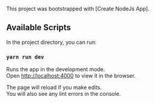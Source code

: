 This project was bootstrapped with [Create NodeJs App].

## Available Scripts

In the project directory, you can run:

### `yarn run dev`

Runs the app in the development mode.<br />
Open [http://localhost:4000](http://localhost:4000) to view it in the browser.

The page will reload if you make edits.<br />
You will also see any lint errors in the console.
